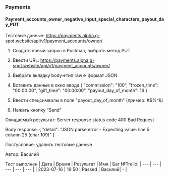 ### Payments
#### Payment_accounts_owner_negative_input_special_characters_payout_day_PUT

Тестовые данные: https://payments.alpha.g-spot.website/api/v1/payment_accounts/owner/


1. Создать новый запрос в Postman, выбрать метод PUT

2. Ввести URL: https://payments.alpha.g-spot.website/api/v1/payment_accounts/owner/

3. Выбрать вкладку body=>тип raw=> формат JSON

4. Вставить данные в окно ввода
{
  "commission": "100",
  "frozen_time": "00:00:00",
  "gift_time": "00:00:00",
  "payout_day_of_month": 16
}

5. Ввести спецсимволы в поле "payout_day_of_month" (пример: #$%^&)

6. Нажать кнопку “Send”

Ожидаемый результат: Server response status code 400 Bad Request

Body response:
{
    "detail": "JSON parse error - Expecting value: line 5 column 25 (char 109)"
}


Постусловие: удалить тестовые данные

Автор: Василий

Тест выполнен
|     Дата    | Время | Результат |   Имя  | Баг №Trello|
|     ---     |  ---  |    ---    |   ---  |    ---     |
|  2023-07-16 | 16:50 |   Passed  | Василий|     -      | 